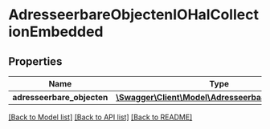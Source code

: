 # AdresseerbareObjectenIOHalCollectionEmbedded

## Properties
Name | Type | Description | Notes
------------ | ------------- | ------------- | -------------
**adresseerbare_objecten** | [**\Swagger\Client\Model\AdresseerbaarObjectIOHal[]**](AdresseerbaarObjectIOHal.md) |  | [optional] 

[[Back to Model list]](../../README.md#documentation-for-models) [[Back to API list]](../../README.md#documentation-for-api-endpoints) [[Back to README]](../../README.md)

